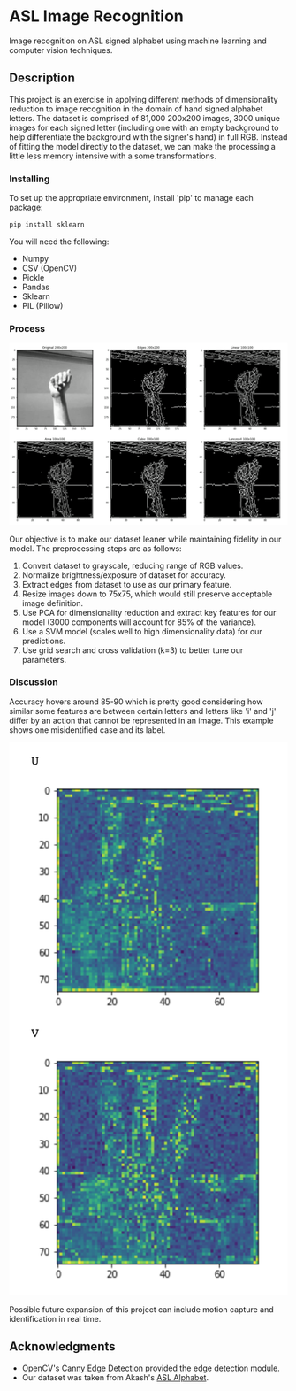 # ASL Image Recognition

Image recognition on ASL signed alphabet using machine learning and computer vision techniques.

## Description

This project is an exercise in applying different methods of dimensionality reduction to image recognition in the domain of hand signed alphabet letters. The dataset is comprised of 81,000 200x200 images, 3000 unique images for each signed letter (including one with an empty background to help differentiate the background with the signer's hand) in full RGB. Instead of fitting the model directly to the dataset, we can make the processing a little less memory intensive with a some transformations.


### Installing

To set up the appropriate environment, install 'pip' to manage each package:
```bash
pip install sklearn
```
You will need the following:
* Numpy
* CSV (OpenCV)
* Pickle
* Pandas
* Sklearn
* PIL (Pillow)

### Process

![edge](https://github.com/c-h-b-chen/ASL_Image_Rec/blob/master/img1.png)

Our objective is to make our dataset leaner while maintaining fidelity in our model. The preprocessing steps are as follows:

1. Convert dataset to grayscale, reducing range of RGB values.
2. Normalize brightness/exposure of dataset for accuracy.
3. Extract edges from dataset to use as our primary feature.
4. Resize images down to 75x75, which would still preserve acceptable image definition.
5. Use PCA for dimensionality reduction and extract key features for our model (3000 components will account for 85% of the variance).
6. Use a SVM model (scales well to high dimensionality data) for our predictions.
7. Use grid search and cross validation (k=3) to better tune our parameters.

### Discussion

Accuracy hovers around 85-90 which is pretty good considering how similar some features are between certain letters and letters like 'i' and 'j' differ by an action that cannot be represented in an image. This example shows one misidentified case and its label.

![case](https://github.com/c-h-b-chen/ASL_Image_Rec/blob/master/img2.png)

Possible future expansion of this project can include motion capture and identification in real time.

## Acknowledgments
* OpenCV's [Canny Edge Detection](https://opencv-python-tutroals.readthedocs.io/en/latest/py_tutorials/py_imgproc/py_canny/py_canny.html) provided the edge detection module.
* Our dataset was taken from Akash's [ASL Alphabet](https://www.kaggle.com/grassknoted/asl-alphabet).
